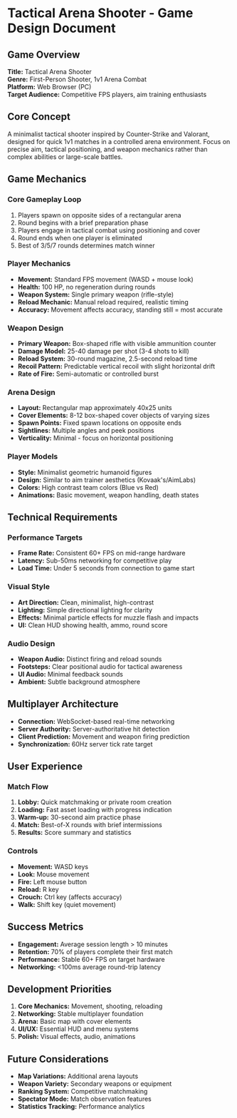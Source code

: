 # Tactical Arena Shooter - Game Design Document

## Game Overview
**Title:** Tactical Arena Shooter  
**Genre:** First-Person Shooter, 1v1 Arena Combat  
**Platform:** Web Browser (PC)  
**Target Audience:** Competitive FPS players, aim training enthusiasts  

## Core Concept
A minimalist tactical shooter inspired by Counter-Strike and Valorant, designed for quick 1v1 matches in a controlled arena environment. Focus on precise aim, tactical positioning, and weapon mechanics rather than complex abilities or large-scale battles.

## Game Mechanics

### Core Gameplay Loop
1. Players spawn on opposite sides of a rectangular arena
2. Round begins with a brief preparation phase
3. Players engage in tactical combat using positioning and cover
4. Round ends when one player is eliminated
5. Best of 3/5/7 rounds determines match winner

### Player Mechanics
- **Movement:** Standard FPS movement (WASD + mouse look)
- **Health:** 100 HP, no regeneration during rounds
- **Weapon System:** Single primary weapon (rifle-style)
- **Reload Mechanic:** Manual reload required, realistic timing
- **Accuracy:** Movement affects accuracy, standing still = most accurate

### Weapon Design
- **Primary Weapon:** Box-shaped rifle with visible ammunition counter
- **Damage Model:** 25-40 damage per shot (3-4 shots to kill)
- **Reload System:** 30-round magazine, 2.5-second reload time
- **Recoil Pattern:** Predictable vertical recoil with slight horizontal drift
- **Rate of Fire:** Semi-automatic or controlled burst

### Arena Design
- **Layout:** Rectangular map approximately 40x25 units
- **Cover Elements:** 8-12 box-shaped cover objects of varying sizes
- **Spawn Points:** Fixed spawn locations on opposite ends
- **Sightlines:** Multiple angles and peek positions
- **Verticality:** Minimal - focus on horizontal positioning

### Player Models
- **Style:** Minimalist geometric humanoid figures
- **Design:** Similar to aim trainer aesthetics (Kovaak's/AimLabs)
- **Colors:** High contrast team colors (Blue vs Red)
- **Animations:** Basic movement, weapon handling, death states

## Technical Requirements

### Performance Targets
- **Frame Rate:** Consistent 60+ FPS on mid-range hardware
- **Latency:** Sub-50ms networking for competitive play
- **Load Time:** Under 5 seconds from connection to game start

### Visual Style
- **Art Direction:** Clean, minimalist, high-contrast
- **Lighting:** Simple directional lighting for clarity
- **Effects:** Minimal particle effects for muzzle flash and impacts
- **UI:** Clean HUD showing health, ammo, round score

### Audio Design
- **Weapon Audio:** Distinct firing and reload sounds
- **Footsteps:** Clear positional audio for tactical awareness
- **UI Audio:** Minimal feedback sounds
- **Ambient:** Subtle background atmosphere

## Multiplayer Architecture
- **Connection:** WebSocket-based real-time networking
- **Server Authority:** Server-authoritative hit detection
- **Client Prediction:** Movement and weapon firing prediction
- **Synchronization:** 60Hz server tick rate target

## User Experience

### Match Flow
1. **Lobby:** Quick matchmaking or private room creation
2. **Loading:** Fast asset loading with progress indication
3. **Warm-up:** 30-second aim practice phase
4. **Match:** Best-of-X rounds with brief intermissions
5. **Results:** Score summary and statistics

### Controls
- **Movement:** WASD keys
- **Look:** Mouse movement
- **Fire:** Left mouse button
- **Reload:** R key
- **Crouch:** Ctrl key (affects accuracy)
- **Walk:** Shift key (quiet movement)

## Success Metrics
- **Engagement:** Average session length > 10 minutes
- **Retention:** 70% of players complete their first match
- **Performance:** Stable 60+ FPS on target hardware
- **Networking:** <100ms average round-trip latency

## Development Priorities
1. **Core Mechanics:** Movement, shooting, reloading
2. **Networking:** Stable multiplayer foundation
3. **Arena:** Basic map with cover elements
4. **UI/UX:** Essential HUD and menu systems
5. **Polish:** Visual effects, audio, animations

## Future Considerations
- **Map Variations:** Additional arena layouts
- **Weapon Variety:** Secondary weapons or equipment
- **Ranking System:** Competitive matchmaking
- **Spectator Mode:** Match observation features
- **Statistics Tracking:** Performance analytics
